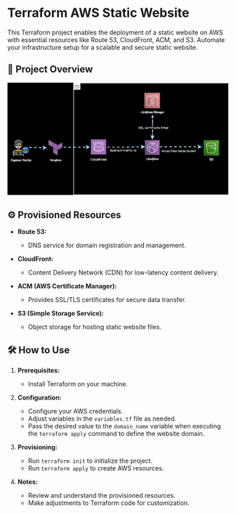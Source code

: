 # Terraform AWS Static Website

This Terraform project enables the deployment of a static website on AWS with essential resources like Route 53, CloudFront, ACM, and S3. Automate your infrastructure setup for a scalable and secure static website.

## 🚀 Project Overview

![AWS Static Website Architecture](./image/static.drawio.svg)

## ⚙️ Provisioned Resources

- **Route 53:**
  - DNS service for domain registration and management.

- **CloudFront:**
  - Content Delivery Network (CDN) for low-latency content delivery.

- **ACM (AWS Certificate Manager):**
  - Provides SSL/TLS certificates for secure data transfer.

- **S3 (Simple Storage Service):**
  - Object storage for hosting static website files.

## 🛠️ How to Use

1. **Prerequisites:**
   - Install Terraform on your machine.

2. **Configuration:**
   - Configure your AWS credentials.
   - Adjust variables in the `variables.tf` file as needed.
   - Pass the desired value to the `domain_name` variable when executing the `terraform apply` command to define the website domain.

3. **Provisioning:**
   - Run `terraform init` to initialize the project.
   - Run `terraform apply` to create AWS resources.

4. **Notes:**
   - Review and understand the provisioned resources.
   - Make adjustments to Terraform code for customization.